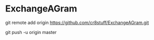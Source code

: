 # ExchangeAGram

git remote add origin https://github.com/cr8stuff/ExchangeAGram.git

git push -u origin master
